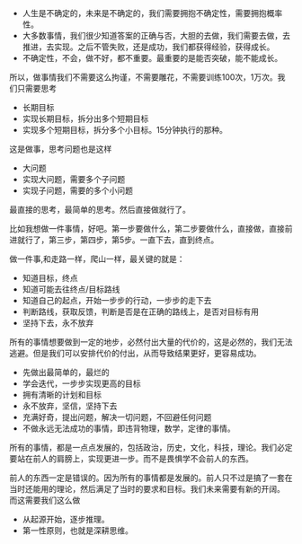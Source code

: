 - 人生是不确定的，未来是不确定的，我们需要拥抱不确定性，需要拥抱概率性。
- 大多数事情，我们很少知道答案的正确与否，大胆的去做，我们需要去做，去推进，去实现。之后不管失败，还是成功，我们都获得经验，获得成长。
- 不确定性，不会，做不好，都不重要。最重要的是能否突破，能不能成长。


所以，做事情我们不需要这么拘谨，不需要雕花，不需要训练100次，1万次。我们只需要思考
- 长期目标
- 实现长期目标，拆分出多个短期目标
- 实现多个短期目标，拆分多个小目标。15分钟执行的那种。

这是做事，思考问题也是这样
- 大问题
- 实现大问题，需要多个子问题
- 实现子问题，需要的多个小问题


最直接的思考，最简单的思考。然后直接做就行了。

比如我想做一件事情，好吧。第一步要做什么，第二步要做什么，直接做，直接前进就行了，第三步，第四步，第5步。一直下去，直到终点。

做一件事,和走路一样，爬山一样，最关键的就是：
- 知道目标，终点
- 知道可能去往终点/目标路线
- 知道自己的起点，开始一步步的行动，一步步的走下去
- 判断路线，获取反馈，判断是否是在正确的路线上，是否对目标有用
- 坚持下去，永不放弃


所有的事情想要做到一定的地步，必然付出大量的代价的，这是必然的，我们无法逃避。但是我们可以安排代价的付出，从而导致结果更好，更容易成功。
- 先做出最简单的，最烂的
- 学会迭代，一步步实现更高的目标
- 拥有清晰的计划和目标
- 永不放弃，坚信，坚持下去
- 充满好奇，提出问题，解决一切问题，不回避任何问题
- 不做永远无法成功的事情，即违背物理，数学，定律的事情。


所有的事情，都是一点点发展的，包括政治，历史，文化，科技，理论。我们必定要站在前人的肩膀上，实现更进一步。而不是畏惧学不会前人的东西。

前人的东西一定是错误的。因为所有的事情都是发展的。前人只不过是搞了一套在当时还能用的理论，然后满足了当时的要求和目标。我们未来需要有新的开阔。
而这需要我们这么做

- 从起源开始，逐步推理。
- 第一性原则，也就是深耕思维。

